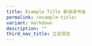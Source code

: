 ```yaml
---
title: Example Title 新阅读书会
permalink: /example-title/
variant: markdown
description: ""
third_nav_title: 立足现在
---
```

